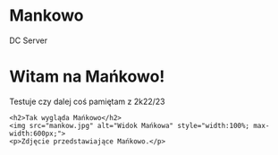 # Mankowo
 DC Server
<!DOCTYPE html>
<html lang="pl">
<head>
    <meta charset="UTF-8">
    <meta name="viewport" content="width=device-width, initial-scale=1.0">
    <title>Mańkowo</title>
</head>
<body>
    <h1>Witam na Mańkowo!</h1>
    <p>Testuje czy dalej coś pamiętam z 2k22/23</p>
</body>
</html>
  
    <h2>Tak wygląda Mańkowo</h2>
    <img src="mankow.jpg" alt="Widok Mańkowa" style="width:100%; max-width:600px;">
    <p>Zdjęcie przedstawiające Mańkowo.</p>
</body>
</html>